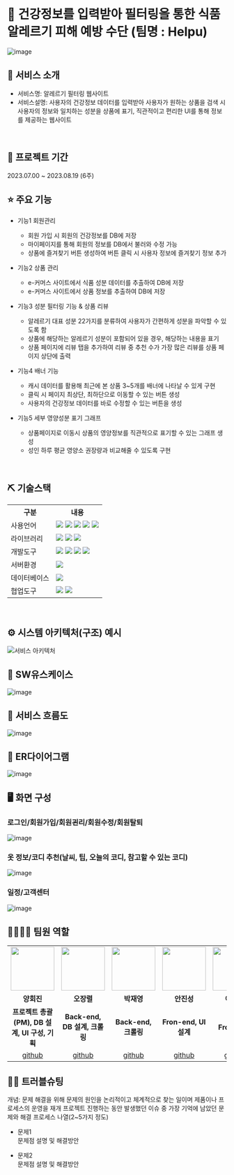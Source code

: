 # 📎 건강정보를 입력받아 필터링을 통한 식품 알레르기 피해 예방 수단 (팀명 : Helpu)
![image]()


## 👀 서비스 소개
* 서비스명:  알레르기 필터링 웹사이트
* 서비스설명: 사용자의 건강정보 데이터를 입력받아 사용자가 원하는 상품을 검색 시 사용자의 정보와 일치하는 성분을 상품에 표기, 직관적이고 편리한 UI를 통해 정보를 제공하는 웹사이트
<br>

## 📅 프로젝트 기간
2023.07.00 ~ 2023.08.19 (6주)
<br>

## ⭐ 주요 기능
* 기능1 회원관리
  * 회원 가입 시 회원의 건강정보를 DB에 저장
  * 마이페이지를 통해 회원의 정보를 DB에서 불러와 수정 가능
  * 상품에 즐겨찾기 버튼 생성하여 버튼 클릭 시 사용자 정보에 즐겨찾기 정보 추가

* 기능2 상품 관리
  * e-커머스 사이트에서 식품 성분 데이터를 추출하여 DB에 저장
  * e-커머스 사이트에서 상품 정보를 추출하여 DB에 저장
    
* 기능3 성분 필터링 기능 & 상품 리뷰
  * 알레르기 대표 성분 22가지를 분류하여 사용자가 간편하게 성분을 파악할 수 있도록 함
  * 상품에 해당하는 알레르기 성분이 포함되어 있을 경우, 해당하는 내용을 표기
  * 상품 페이지에 리뷰 탭을 추가하여 리뷰 중 추천 수가 가장 많은 리뷰를 상품 페이지 상단에 출력
    
* 기능4 배너 기능
  * 캐시 데이터를 활용해 최근에 본 상품 3~5개를 배너에 나타날 수 있게 구현
  * 클릭 시 페이지 최상단, 최하단으로 이동할 수 있는 버튼 생성
  * 사용자의 건강정보 데이터를 바로 수정할 수 있는 버튼을 생성
    
* 기능5 세부 영양성분 표기 그래프
  * 상품페이지로 이동시 상품의 영양정보를 직관적으로 표기할 수 있는 그래프 생성
  * 성인 하루 평균 영양소 권장량과 비교해줄 수 있도록 구현
<br>

## ⛏ 기술스택
<table>
    <tr>
        <th>구분</th>
        <th>내용</th>
    </tr>
    <tr>
        <td>사용언어</td>
        <td>
            <img src="https://img.shields.io/badge/Java-007396?style=for-the-badge&logo=java&logoColor=white"/>
            <img src="https://img.shields.io/badge/HTML5-E34F26?style=for-the-badge&logo=HTML5&logoColor=white"/>
            <img src="https://img.shields.io/badge/CSS3-1572B6?style=for-the-badge&logo=CSS3&logoColor=white"/>
            <img src="https://img.shields.io/badge/JavaScript-F7DF1E?style=for-the-badge&logo=JavaScript&logoColor=white"/>
            <img src="https://img.shields.io/badge/Python-3776AB?style=for-the-badge&logo=Python&logoColor=white"/>
        </td>
    </tr>
    <tr>
        <td>라이브러리</td>
        <td>
            <img src="https://img.shields.io/badge/chart.js-FF6384?style=for-the-badge&logo=chart.js&logoColor=white"/>
            <img src="https://img.shields.io/badge/apachemaven-C71A36?style=for-the-badge&logo=apachemaven&logoColor=white"/>
            <img src="https://img.shields.io/badge/jstl-007054?style=for-the-badge&logo=jstl&logoColor=white"/>
        </td>
    </tr>
    <tr>
        <td>개발도구</td>
        <td>
            <img src="https://img.shields.io/badge/Eclipse-2C2255?style=for-the-badge&logo=Eclipse&logoColor=white"/>
            <img src="https://img.shields.io/badge/VSCode-007ACC?style=for-the-badge&logo=VisualStudioCode&logoColor=white"/>
            <img src="https://img.shields.io/badge/Anaconda-44A833?style=for-the-badge&logo=Anaconda&logoColor=white"/>
            <img src="https://img.shields.io/badge/Jupyter-F37626?style=for-the-badge&logo=Jupyter&logoColor=white"/>
        </td>
    </tr>
    <tr>
        <td>서버환경</td>
        <td>
            <img src="https://img.shields.io/badge/Apache Tomcat 9.0-D22128?style=for-the-badge&logo=Apache Tomcat&logoColor=white"/> 
        </td>
    </tr>
    <tr>
        <td>데이터베이스</td>
        <td>
            <img src="https://img.shields.io/badge/MySQL-4479A1?style=for-the-badge&logo=MySQL&logoColor=white"/>
        </td>
    </tr>
    <tr>
        <td>협업도구</td>
        <td>
            <img src="https://img.shields.io/badge/Git-F05032?style=for-the-badge&logo=Git&logoColor=white"/> 
            <img src="https://img.shields.io/badge/GitHub-181717?style=for-the-badge&logo=GitHub&logoColor=white"/>
        </td>
    </tr>
</table>


<br>

## ⚙ 시스템 아키텍처(구조) 예시 
![서비스 아키텍처](https://user-images.githubusercontent.com/25995055/169925538-15867bd9-aa0b-42fc-a39b-88981e926e51.png)
<br>

## 📌 SW유스케이스
![image](https://user-images.githubusercontent.com/25995055/178401023-9a015e66-aa6e-4d74-8564-9b1f9d306649.png)
<br>

## 📌 서비스 흐름도
![image](https://user-images.githubusercontent.com/25995055/178401048-d6484bda-a2d7-40e1-998b-2bd195cd9f89.png)
<br>

## 📌 ER다이어그램
![image](https://user-images.githubusercontent.com/25995055/169925318-102784c2-893f-4fd7-bec9-a54c44b669d4.png)
<br>

## 🖥 화면 구성

### 로그인/회원가입/회원괸리/회원수정/회원탈퇴
![image](https://user-images.githubusercontent.com/25995055/178401098-95f15a0e-a2de-415e-83d5-883bb4cb0656.png)
<br>

### 옷 정보/코디 추천(날씨, 팁, 오늘의 코디, 참고할 수 있는 코디)
![image](https://user-images.githubusercontent.com/25995055/178401127-287e6de2-4396-49fc-a107-59c4d5cd55c7.png)
<br>

### 일정/고객센터
![image](https://user-images.githubusercontent.com/25995055/178401150-861f0e93-0f40-4fae-98c1-2099bf513c8d.png)
<br>

## 👨‍👩‍👦‍👦 팀원 역할
<table>
  <tr>
    <td align="center"><img src="https://item.kakaocdn.net/do/fd49574de6581aa2a91d82ff6adb6c0115b3f4e3c2033bfd702a321ec6eda72c" width="100" height="100"/></td>
    <td align="center"><img src="https://mb.ntdtv.kr/assets/uploads/2019/01/Screen-Shot-2019-01-08-at-4.31.55-PM-e1546932545978.png" width="100" height="100"/></td>
    <td align="center"><img src="https://mblogthumb-phinf.pstatic.net/20160127_177/krazymouse_1453865104404DjQIi_PNG/%C4%AB%C4%AB%BF%C0%C7%C1%B7%BB%C1%EE_%B6%F3%C0%CC%BE%F0.png?type=w2" width="100" height="100"/></td>
    <td align="center"><img src="https://i.pinimg.com/236x/ed/bb/53/edbb53d4f6dd710431c1140551404af9.jpg" width="100" height="100"/></td>
    <td align="center"><img src="https://pbs.twimg.com/media/B-n6uPYUUAAZSUx.png" width="100" height="100"/></td>
  </tr>
  <tr>
    <td align="center"><strong>양회진</strong></td>
    <td align="center"><strong>오장렬</strong></td>
    <td align="center"><strong>박재영</strong></td>
    <td align="center"><strong>안진성</strong></td>
    <td align="center"><strong>이동우</strong></td>
  </tr>
  <tr>
    <td align="center"><b>프로젝트 총괄(PM), DB 설계, UI 구성, 기획</b></td>
    <td align="center"><b>Back-end, DB 설계, 크롤링</b></td>
    <td align="center"><b>Back-end, 크롤링</b></td>
    <td align="center"><b>Fron-end, UI 설계</b></td>
    <td align="center"><b>Fron-end</b></td>
  </tr>
  <tr>
    <td align="center"><a href="https://github.com/자신의username작성해주세요" target='_blank'>github</a></td>
    <td align="center"><a href="https://github.com/자신의username작성해주세요" target='_blank'>github</a></td>
    <td align="center"><a href="https://github.com/자신의username작성해주세요" target='_blank'>github</a></td>
    <td align="center"><a href="https://github.com/자신의username작성해주세요" target='_blank'>github</a></td>
    <td align="center"><a href="https://github.com/자신의username작성해주세요" target='_blank'>github</a></td>
  </tr>
</table>

## 🤾‍♂️ 트러블슈팅
개념: 문제 해결을 위해 문제의 원인을 논리적이고 체계적으로 찾는 일이며 제품이나 프로세스의 운영을 재개
프로젝트 진행하는 동안 발생했던 이슈 중 가장 기억에 남았던 문제와 해결 프로세스 나열(2~5가지 정도)
  
* 문제1<br>
 문제점 설명 및 해결방안
 
* 문제2<br>
 문제점 설명 및 해결방안

